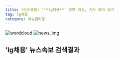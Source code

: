 ```yaml
---
title: (이슈클립) '**lg채용**' 관련 이슈, 기사 모아 보기
tag: lg채용
category: 이슈클리핑
---
```

![wordcloud](https://s3.ap-northeast-2.amazonaws.com/lyrics101-wordcloud/2018-09-17-1537126555.png)
![news_img](https://user-images.githubusercontent.com/42597476/44507050-1206f400-a6e4-11e8-8d98-7ffbfebb353f.png)
## **'**lg채용**'** 뉴스속보 검색결과

